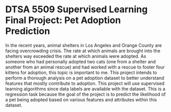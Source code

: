 # DTSA 5509 Supervised Learning Final Project: Pet Adoption Prediction
In the recent years, animal shelters in Los Angeles and Orange County are facing overcrowding crisis. The rate at which animals are brought into the shelters way exceeded the rate at which animals were adopted. As someone who had personally adopted two cats (one from a shelter and another from an animal rescue) and had worked with a rescue to foster four kittens for adoption, this topic is important to me.
This project intends to perform a thorough analysis on a pet adoption dataset to better understand features that mostly contribute to adoption. This project will use supervised learning algorithms since data labels are available with the dataset. This is a regression task because the goal of the project is to predict the likelihood of a pet being adopted based on various features and attributes within this dataset.
